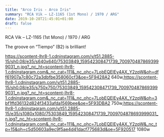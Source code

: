 ```yaml
---
title: "Arco Iris - Arco Iris"
summary: "RCA Vik – LZ-1165 (1st Mono) / 1970 / ARG"
date: 2019-10-28T21:45:01+01:00
draft: false
---
```

RCA Vik – LZ-1165 (1st Mono) / 1970 / ARG

The groove on “Tiempo” (B2) is brilliant!

https://scontent-lhr8-1.cdninstagram.com/v/t51.2885-15/sh0.08/e35/s640x640/75303849_159542308471739_7009704878693999031_n.jpg?_nc_ht=scontent-lhr8-1.cdninstagram.com&_nc_cat=111&_nc_ohc=7LobEQEIEy4AX_Y2zqW&oh=dff61907a7c80c72a3dbfbe358060cf3&oe=5F9428A2 640w,https://scontent-lhr8-1.cdninstagram.com/v/t51.2885-15/sh0.08/e35/s750x750/75303849_159542308471739_7009704878693999031_n.jpg?_nc_ht=scontent-lhr8-1.cdninstagram.com&_nc_cat=111&_nc_ohc=7LobEQEIEy4AX_Y2zqW&oh=3bf1ffd36132d824f3433afda1569bee&oe=5F93DBA2 750w,https://scontent-lhr8-1.cdninstagram.com/v/t51.2885-15/e35/s1080x1080/75303849_159542308471739_7009704878693999031_n.jpg?_nc_ht=scontent-lhr8-1.cdninstagram.com&_nc_cat=111&_nc_ohc=7LobEQEIEy4AX_Y2zqW&_nc_tp=15&oh=c5d50603a9ec9f5ae4d41dacf775683d&oe=5F920517 1080w